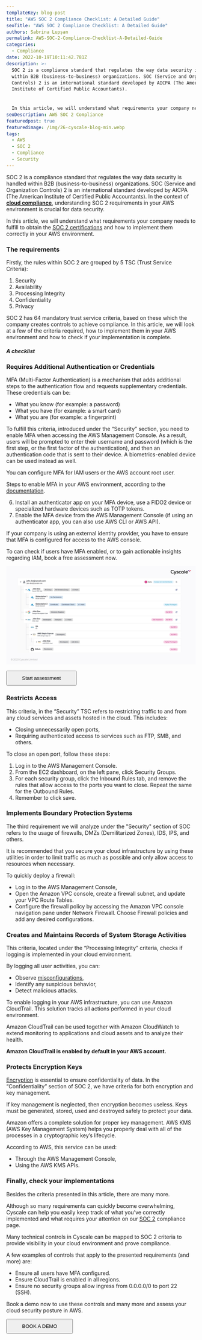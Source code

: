 ```yaml
---
templateKey: blog-post
title: "AWS SOC 2 Compliance Checklist: A Detailed Guide"
seoTitle: "AWS SOC 2 Compliance Checklist: A Detailed Guide"
authors: Sabrina Lupșan
permalink: AWS-SOC-2-Compliance-Checklist-A-Detailed-Guide
categories:
  - Compliance
date: 2022-10-19T10:11:42.781Z
description: >-
  SOC 2 is a compliance standard that regulates the way data security is handled
  within B2B (business-to-business) organizations. SOC (Service and Organization
  Controls) 2 is an international standard developed by AICPA (The American
  Institute of Certified Public Accountants). 


  In this article, we will understand what requirements your company needs to fulfill to obtain the SOC 2 certifications and how to implement them correctly in your AWS environment. 
seoDescription: AWS SOC 2 Compliance
featuredpost: true
featuredimage: /img/26-cyscale-blog-min.webp
tags:
  - AWS
  - SOC 2
  - Compliance
  - Security
---
```

<!--StartFragment-->

SOC 2 is a compliance standard that regulates the way data security is handled within B2B (business-to-business) organizations. SOC (Service and Organization Controls) 2 is an international standard developed by AICPA (The American Institute of Certified Public Accountants). In the context of **[cloud compliance](https://cyscale.com/blog/cloud-compliance-101-basics-best-practices/)**, understanding SOC 2 requirements in your AWS environment is crucial for data security.

In this article, we will understand what requirements your company needs to fulfill to obtain the [SOC 2 certifications](https://cyscale.com/blog/soc-2-compliance-in-cloud/) and how to implement them correctly in your AWS environment. 

### The requirements 

Firstly, the rules within SOC 2 are grouped by 5 TSC (Trust Service Criteria): 

1. Security 
2. Availability 
3. Processing Integrity 
4. Confidentiality 
5. Privacy 

SOC 2 has 64 mandatory trust service criteria, based on these which the company creates controls to achieve compliance. In this article, we will look at a few of the criteria required, how to implement them in your AWS environment and how to check if your implementation is complete. 

##### A checklist 

### Requires Additional Authentication or Credentials 

MFA (Multi-Factor Authentication) is a mechanism that adds additional steps to the authentication flow and requests supplementary credentials. These credentials can be: 

* What you know (for example: a password) 
* What you have (for example: a smart card) 
* What you are (for example: a fingerprint) 

To fulfill this criteria, introduced under the “Security” section, you need to enable MFA when accessing the AWS Management Console. As a result, users will be prompted to enter their username and password (which is the first step, or the first factor of the authentication), and then an authentication code that is sent to their device. A biometrics-enabled device can be used instead as well. 

You can configure MFA for IAM users or the AWS account root user. 

Steps to enable MFA in your AWS environment, according to the [documentation](https://docs.aws.amazon.com/IAM/latest/UserGuide/id_credentials_mfa_enable.html). 

6. Install an authenticator app on your MFA device, use a FIDO2 device or specialized hardware devices such as TOTP tokens. 
7. Enable the MFA device from the AWS Management Console (if using an authenticator app, you can also use AWS CLI or AWS API). 

If your company is using an external identity provider, you have to ensure that MFA is configured for access to the AWS console. 

To can check if users have MFA enabled, or to gain actionable insights regarding IAM, book a free assessment now.

<a href="https://cyscale.com/cloud-security-risk-assessment/"><img src="/img/56_blog-edited-screenshot-1.png" alt="" title="" class=" blog-image-shadow " style="width:auto;height:auto;"/></a>

<div class="pb-0 pt-4 lg:pb-0 lg:pt-4 flex flex-col items-center"><a href="https://cyscale.com/cloud-security-risk-assessment/"><button class="bg-gradient-to-r from-[#0F26AA] to-[#FF4A56] hover:from-[#FF4A56] hover:to-[#0F26AA] block font-medium rounded text-white uppercase text-center no-underline hover:no-underline max-w-sm lg:inline-block font-hind" style="padding: 0.625rem 2.5rem;">Start assessment</button></a></div>

### Restricts Access 

This criteria, in the “Security” TSC refers to restricting traffic to and from any cloud services and assets hosted in the cloud. This includes: 

* Closing unnecessarily open ports, 
* Requiring authenticated access to services such as FTP, SMB, and others. 

To close an open port, follow these steps: 

1. Log in to the AWS Management Console. 
2. From the EC2 dashboard, on the left pane, click Security Groups. 
3. For each security group, click the Inbound Rules tab, and remove the rules that allow access to the ports you want to close. Repeat the same for the Outbound Rules. 
4. Remember to click save. 

### Implements Boundary Protection Systems 

The third requirement we will analyze under the "Security" section of SOC refers to the usage of firewalls, DMZs (Demilitarized Zones), IDS, IPS, and others.  

It is recommended that you secure your cloud infrastructure by using these utilities in order to limit traffic as much as possible and only allow access to resources when necessary. 

To quickly deploy a firewall: 

* Log in to the AWS Management Console, 
* Open the Amazon VPC console, create a firewall subnet, and update your VPC Route Tables. 
* Configure the firewall policy by accessing the Amazon VPC console navigation pane under Network Firewall. Choose Firewall policies and add any desired configurations. 

### Creates and Maintains Records of System Storage Activities 

This criteria, located under the “Processing Integrity” criteria, checks if logging is implemented in your cloud environment.  

By logging all user activities, you can: 

* Observe [misconfigurations](https://cyscale.com/blog/common-cloud-misconfigurations-how-to-avoid-them/), 
* Identify any suspicious behavior, 
* Detect malicious attacks. 

To enable logging in your AWS infrastructure, you can use Amazon CloudTrail. This solution tracks all actions performed in your cloud environment.  

Amazon CloudTrail can be used together with Amazon CloudWatch to extend monitoring to applications and cloud assets and to analyze their health. 

**Amazon CloudTrail is enabled by default in your AWS account.** 

### Protects Encryption Keys 

[Encryption](https://cyscale.com/blog/types-of-encryption/) is essential to ensure confidentiality of data. In the “Confidentiality” section of SOC 2, we have criteria for both encryption and key management.  

If key management is neglected, then encryption becomes useless. Keys must be generated, stored, used and destroyed safely to protect your data. 

Amazon offers a complete solution for proper key management. AWS KMS (AWS Key Management System) helps you properly deal with all of the processes in a cryptographic key’s lifecycle. 

According to AWS, this service can be used:  

* Through the AWS Management Console,  
* Using the AWS KMS APIs. 

### Finally, check your implementations 

Besides the criteria presented in this article, there are many more. 

Although so many requirements can quickly become overwhelming, Cyscale can help you easily keep track of what you’ve correctly implemented and what requires your attention on our [SOC 2](https://cyscale.com/blog/soc-2-vs-ISO-27001-SaaS/) compliance page. 

Many technical controls in Cyscale can be mapped to SOC 2 criteria to provide visibility in your cloud environment and prove compliance. 

A few examples of controls that apply to the presented requirements (and more) are: 

* Ensure all users have MFA configured. 
* Ensure CloudTrail is enabled in all regions. 
* Ensure no security groups allow ingress from 0.0.0.0/0 to port 22 (SSH). 

B﻿ook a demo now to use these controls and many more and assess your cloud security posture in AWS.

<div class="pb-12 pt-6 lg:pb-24 lg:pt-32 flex flex-col items-center"><a href="/request-demo/"><button class="bg-gradient-to-r from-[#0F26AA] to-[#FF4A56] hover:from-[#FF4A56] hover:to-[#0F26AA] block font-medium rounded text-white uppercase text-center no-underline hover:no-underline max-w-sm lg:inline-block font-hind" style="padding: 0.625rem 2.5rem;">BOOK A DEMO</button></a></div>

<!--EndFragment-->